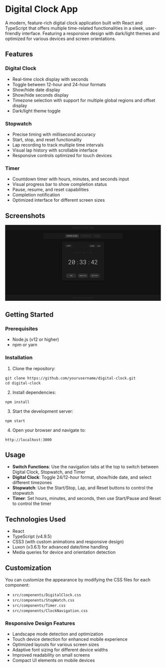 # Digital Clock App

A modern, feature-rich digital clock application built with React and TypeScript that offers multiple time-related functionalities in a sleek, user-friendly interface. Featuring a responsive design with dark/light themes and optimized for various devices and screen orientations.

## Features

### Digital Clock
- Real-time clock display with seconds
- Toggle between 12-hour and 24-hour formats
- Show/hide date display
- Show/hide seconds display
- Timezone selection with support for multiple global regions and offset display
- Dark/light theme toggle

### Stopwatch
- Precise timing with millisecond accuracy
- Start, stop, and reset functionality
- Lap recording to track multiple time intervals
- Visual lap history with scrollable interface
- Responsive controls optimized for touch devices

### Timer
- Countdown timer with hours, minutes, and seconds input
- Visual progress bar to show completion status
- Pause, resume, and reset capabilities
- Completion notification
- Optimized interface for different screen sizes

## Screenshots

![Digital Clock Screenshot](./public/image.png)

## Getting Started

### Prerequisites
- Node.js (v12 or higher)
- npm or yarn

### Installation

1. Clone the repository:
```
git clone https://github.com/yourusername/digital-clock.git
cd digital-clock
```

2. Install dependencies:
```
npm install
```

3. Start the development server:
```
npm start
```

4. Open your browser and navigate to:
```
http://localhost:3000
```

## Usage

- **Switch Functions**: Use the navigation tabs at the top to switch between Digital Clock, Stopwatch, and Timer
- **Digital Clock**: Toggle 24/12-hour format, show/hide date, and select different timezones
- **Stopwatch**: Use the Start/Stop, Lap, and Reset buttons to control the stopwatch
- **Timer**: Set hours, minutes, and seconds, then use Start/Pause and Reset to control the timer

## Technologies Used

- React
- TypeScript (v4.9.5)
- CSS3 (with custom animations and responsive design)
- Luxon (v3.6.1) for advanced date/time handling
- Media queries for device and orientation detection

## Customization

You can customize the appearance by modifying the CSS files for each component:
- `src/components/DigitalClock.css`
- `src/components/StopWatch.css`
- `src/components/Timer.css`
- `src/components/ClockNavigation.css`

### Responsive Design Features
- Landscape mode detection and optimization
- Touch device detection for enhanced mobile experience
- Optimized layouts for various screen sizes
- Adaptive font sizing for different device widths
- Improved readability on small screens
- Compact UI elements on mobile devices